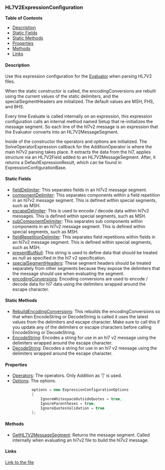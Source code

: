 ### HL7V2ExpressionConfiguration

**Table of Contents**
- [Description](#description)
- [Static Fields](#static-fields)
- [Static Methods](#static-methods)
- [Properties](#properties)
- [Methods](#description)
- [Links](#links)

#### Description

Use this expression configuration for the [Evaluator](/api/ExpressionEvaluatorForDotNet.Evaluator.html) when parsing HL7V2 files.

When the static constructor is called, the encodingConversions are rebuilt using the current values of the static delimiters, and the specialSegmentHeaders are initialized. The default values are MSH, FHS, and BHS.

Every time Evaluate is called internally on an expression, this expression configuration calls an internal method named Setup that re-initializes the message segment. So each line of the hl7v2 message is an expression that the Evaluator converts into an HL7V2MessageSegment.

Inside of the constructor the operators and options are initialized. The SolveOperatorExpression callback for the AdditionOperator is where the main hl7v2 parsing takes place. It extracts the data from the hl7, applies structure via an HL7V2Field added to an HL7V2MessageSegment. After, it returns a DefaultExpressionResult, which can be found in ExpressionConfigurationBase.

#### Static Fields

- [fieldDelimiter](/api/ExpressionEvaluatorForDotNet.HL7V2ExpressionConfiguration.html#ExpressionEvaluatorForDotNet_HL7V2ExpressionConfiguration_fieldDelimiter): This separates fields in an hl7v2 message segment.
- [componentDelimiter](/api/ExpressionEvaluatorForDotNet.HL7V2ExpressionConfiguration.html#ExpressionEvaluatorForDotNet_HL7V2ExpressionConfiguration_componentDelimiter): This separates components within a field repetition in an hl7v2 message segment. This is defined within special segments, such as MSH.
- [escapeDelimiter](/api/ExpressionEvaluatorForDotNet.HL7V2ExpressionConfiguration.html#ExpressionEvaluatorForDotNet_HL7V2ExpressionConfiguration_escapeCharacter): This is used to encode / decode data within hl7v2 messages. This is defined within special segments, such as MSH.
- [subComponentDelimiter](/api/ExpressionEvaluatorForDotNet.HL7V2ExpressionConfiguration.html#ExpressionEvaluatorForDotNet_HL7V2ExpressionConfiguration_subComponentDelimiter): This separates sub components within components in an hl7v2 message segment. This is defined within special segments, such as MSH.
- [fieldRepetitionDelimiter](/api/ExpressionEvaluatorForDotNet.HL7V2ExpressionConfiguration.html#ExpressionEvaluatorForDotNet_HL7V2ExpressionConfiguration_fieldRepetitionDelimiter): This separates field repetitions within fields in an hl7v2 message segment. This is defined within special segments, such as MSH.
- [presentButNull](/api/ExpressionEvaluatorForDotNet.HL7V2ExpressionConfiguration.html#ExpressionEvaluatorForDotNet_HL7V2ExpressionConfiguration_presentButNull): This string is used to define data that should be treated as null as specified in the hl7 v2 specification.
- [specialSegmentHeaders](/api/ExpressionEvaluatorForDotNet.HL7V2ExpressionConfiguration.html#ExpressionEvaluatorForDotNet_HL7V2ExpressionConfiguration_specialSegmentHeaders): These segment headers should be treated separately from other segments because they expose the delimiters that the message should use when evaluating the segment.
- [encodingConversions](/api/ExpressionEvaluatorForDotNet.HL7V2ExpressionConfiguration.html#ExpressionEvaluatorForDotNet_HL7V2ExpressionConfiguration_encodingConversions): Encoding conversions are used to encode / decode data for hl7 data using the delimiters wrapped around the escape character.

#### Static Methods

- [RebuildEncodingConversions](/api/ExpressionEvaluatorForDotNet.HL7V2ExpressionConfiguration.html#ExpressionEvaluatorForDotNet_HL7V2ExpressionConfiguration_RebuildEncodingConversions): This rebuilds the encodingConversions so that when EncodeString or DecodeString is called it uses the latest values from the delimiters and escape character. Make sure to call this if you update any of the delimiters or escape characters before calling EncodeString or DecodeString.
- [EncodeString](/api/ExpressionEvaluatorForDotNet.HL7V2ExpressionConfiguration.html#ExpressionEvaluatorForDotNet_HL7V2ExpressionConfiguration_EncodeString_System_String_): Encodes a string for use in an hl7 v2 message using the delimiters wrapped around the escape character.
- [DecodeString](/api/ExpressionEvaluatorForDotNet.HL7V2ExpressionConfiguration.html#ExpressionEvaluatorForDotNet_HL7V2ExpressionConfiguration_DecodeString_System_String_): Decodes a string for use in an hl7 v2 message using the delimiters wrapped around the escape character.

#### Properties

- [Operators](/api/ExpressionEvaluatorForDotNet.HL7V2ExpressionConfiguration.html#ExpressionEvaluatorForDotNet_HL7V2ExpressionConfiguration_Operators): The operators. Only Addition as '|' is used.
- [Options](/api/ExpressionEvaluatorForDotNet.HL7V2ExpressionConfiguration.html#ExpressionEvaluatorForDotNet_HL7V2ExpressionConfiguration_Options): The options.

```csharp
            options = new ExpressionConfigurationOptions
            {
                IgnoreWhitespaceOutsideQuotes = true,
                IgnoreParentheses = true,
                IgnoreQuotesValidation = true
            };
```

#### Methods

- [GetHL7V2MessageSegment](/api/ExpressionEvaluatorForDotNet.HL7V2ExpressionConfiguration.html#ExpressionEvaluatorForDotNet_HL7V2ExpressionConfiguration_GetHL7V2MessageSegment): Returns the message segment. Called internally when evaluating an hl7v2 file to build the hl7v2 message.

#### Links

[Link to the file](/api/ExpressionEvaluatorForDotNet.HL7V2ExpressionConfiguration.html)